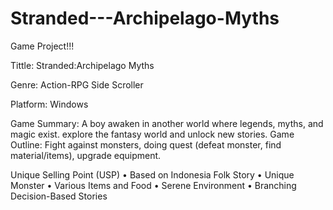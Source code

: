 # Stranded---Archipelago-Myths
Game Project!!!

Tittle: Stranded:Archipelago Myths

Genre: Action-RPG Side Scroller

Platform: Windows

Game Summary: A boy awaken in another world where legends, myths, and magic exist. explore the fantasy world and unlock new stories.
Game Outline: Fight against monsters, doing quest (defeat monster, find material/items), upgrade equipment.

Unique Selling Point (USP)
•	Based on Indonesia Folk Story
•	Unique Monster
•	Various Items and Food
•	Serene Environment
•	Branching Decision-Based Stories
